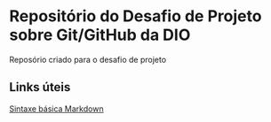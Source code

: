 # Repositório do Desafio de Projeto sobre Git/GitHub da DIO
Reposório criado para o desafio de projeto


## Links úteis
[Sintaxe básica Markdown](https://www.markdownguide.org/basic-syntax/)
